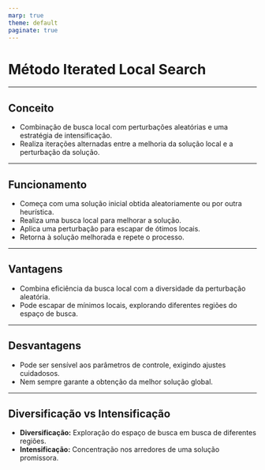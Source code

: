 ```yaml
---
marp: true
theme: default
paginate: true
---
```


# Método Iterated Local Search

---

## Conceito

- Combinação de busca local com perturbações aleatórias e uma estratégia de intensificação.
- Realiza iterações alternadas entre a melhoria da solução local e a perturbação da solução.

---

## Funcionamento

- Começa com uma solução inicial obtida aleatoriamente ou por outra heurística.
- Realiza uma busca local para melhorar a solução.
- Aplica uma perturbação para escapar de ótimos locais.
- Retorna à solução melhorada e repete o processo.

---

## Vantagens

- Combina eficiência da busca local com a diversidade da perturbação aleatória.
- Pode escapar de mínimos locais, explorando diferentes regiões do espaço de busca.

---

## Desvantagens

- Pode ser sensível aos parâmetros de controle, exigindo ajustes cuidadosos.
- Nem sempre garante a obtenção da melhor solução global.

---

## Diversificação vs Intensificação

- **Diversificação:** Exploração do espaço de busca em busca de diferentes regiões.
- **Intensificação:** Concentração nos arredores de uma solução promissora.

